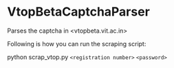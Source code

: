 # VtopBetaCaptchaParser
Parses the captcha in <vtopbeta.vit.ac.in>


Following is how you can run the scraping script:

python scrap_vtop.py `<registration number>` `<password>`

 
